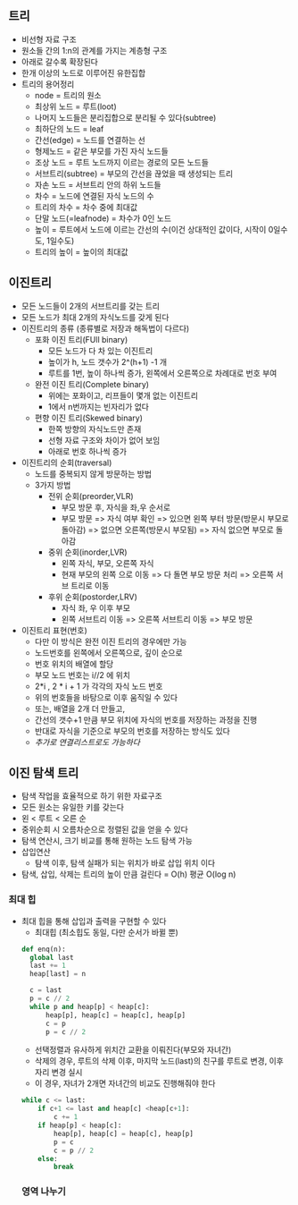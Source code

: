 ## 트리
- 비선형 자료 구조
- 원소들 간의 1:n의 관계를 가지는 계층형 구조
- 아래로 갈수록 확장된다
- 한개 이상의 노드로 이루어진 유한집합
- 트리의 용어정리
  - node = 트리의 원소
  - 최상위 노드 = 루트(loot)
  - 나머지 노드들은 분리집합으로 분리될 수 있다(subtree)
  - 최하단의 노드 = leaf
  - 간선(edge) = 노드를 연결하는 선
  - 형제노드 = 같은 부모를 가진 자식 노드들
  - 조상 노드 = 루트 노드까지 이르는 경로의 모든 노드들
  - 서브트리(subtree) = 부모의 간선을 끊었을 때 생성되는 트리
  - 자손 노드 = 서브트리 안의 하위 노드들
  - 차수 = 노드에 연결된 자식 노드의 수
  - 트리의 차수 = 차수 중에 최대값
  - 단말 노드(=leafnode) = 차수가 0인 노드
  - 높이 = 루트에서 노드에 이르는 간선의 수(이건 상대적인 값이다, 시작이 0일수도, 1일수도)
  - 트리의 높이 = 높이의 최대값
## 이진트리
- 모든 노드들이 2개의 서브트리를 갖는 트리
- 모든 노드가 최대 2개의 자식노드를 갖게 된다
- 이진트리의 종류 (종류별로 저장과 해독법이 다르다)
  - 포화 이진 트리(FUll binary)
    - 모든 노드가 다 차 있는 이진트리
    - 높이가 h, 노드 갯수가 2^(h+1) -1 개
    - 루트를 1번, 높이 하나씩 증가, 왼쪽에서 오른쪽으로 차례대로 번호 부여
  - 완전 이진 트리(Complete binary)
    - 위에는 포화이고, 리프들이 몇개 없는 이진트리
    - 1에서 n번까지는 빈자리가 없다
  - 편향 이진 트리(Skewed binary)
    - 한쪽 방향의 자식노드만 존재
    - 선형 자료 구조와 차이가 없어 보임
    - 아래로 번호 하나씩 증가
- 이진트리의 순회(traversal)
  - 노드를 중복되지 않게 방문하는 방법
  - 3가지 방법
    - 전위 순회(preorder,VLR)
      - 부모 방문 후, 자식을 좌,우 순서로
      - 부모 방문 => 자식 여부 확인 => 있으면 왼쪽 부터 방문(방문시 부모로 돌아감) => 없으면 오른쪽(방문시 부모됨) => 자식 없으면 부모로 돌아감
    - 중위 순회(inorder,LVR)
      - 왼쪽 자식, 부모, 오른쪽 자식
      - 현재 부모의 왼쪽 으로 이동 => 다 돌면 부모 방문 처리 => 오른쪽 서브 트리로 이동
    - 후위 순회(postorder,LRV)
      - 자식 좌, 우 이후 부모
      - 왼쪽 서브트리 이동 => 오른쪽 서브트리 이동 => 부모 방문
- 이진트리 표현(번호)
  - 다만 이 방식은 완전 이진 트리의 경우에만 가능
  - 노드번호를 왼쪽에서 오른쪽으로, 깊이 순으로
  - 번호 위치의 배열에 할당
  - 부모 노드 번호는 i//2 에 위치
  - 2*i , 2 * i + 1 가 각각의 자식 노드 번호
  - 위의 번호들을 바탕으로 이후 움직일 수 있다
  - 또는, 배열을 2개 더 만들고,
  - 간선의 갯수+1 만큼 부모 위치에 자식의 번호를 저장하는 과정을 진행
  - 반대로 자식을 기준으로 부모의 번호를 저장하는 방식도 있다
  - *추가로 연결리스트로도 가능하다*
## 이진 탐색 트리
- 탐색 작업을 효율적으로 하기 위한 자료구조
- 모든 원소는 유일한 키를 갖는다
- 왼 < 루트 < 오른 순
- 중위순회 시 오름차순으로 정렬된 값을 얻을 수 있다
- 탐색 연산시, 크기 비교를 통해 원하는 노드 탐색 가능
- 삽입연산
  - 탐색 이후, 탐색 실패가 되는 위치가 바로 삽입 위치 이다
- 탐색, 삽입, 삭제는 트리의 높이 만큼 걸린다 = O(h) 평균 O(log n)
### 최대 힙
- 최대 힙을 통해 삽입과 출력을 구현할 수 있다
  - 최대힙 (최소힙도 동일, 다만 순서가 바뀔 뿐)
  ```python
  def enq(n):
    global last
    last += 1
    heap[last] = n

    c = last
    p = c // 2
    while p and heap[p] < heap[c]:
        heap[p], heap[c] = heap[c], heap[p]
        c = p
        p = c // 2
    ```
    - 선택정렬과 유사하게 위치간 교환을 이뤄진다(부모와 자녀간)
    - 삭제의 경우, 루트의 삭제 이후, 마지막 노드(last)의 친구를 루트로 변경, 이후 자리 변경 실시
    - 이 경우, 자녀가 2개면 자녀간의 비교도 진행해줘야 한다
    ``` python
    while c <= last:
        if c+1 <= last and heap[c] <heap[c+1]:
            c += 1
        if heap[p] < heap[c]:
            heap[p], heap[c] = heap[c], heap[p]
            p = c
            c = p // 2
        else:
            break
    ```
    ### 영역 나누기
    